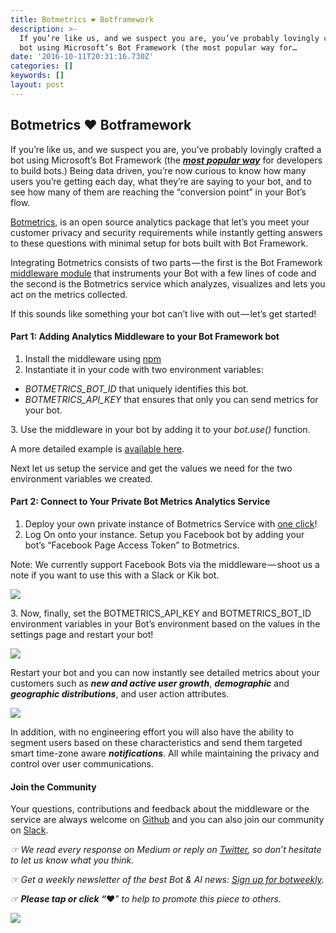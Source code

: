 ```yaml
---
title: Botmetrics ❤️ Botframework️
description: >-
  If you’re like us, and we suspect you are, you’ve probably lovingly crafted a
  bot using Microsoft’s Bot Framework (the most popular way for…
date: '2016-10-11T20:31:16.730Z'
categories: []
keywords: []
layout: post
---
```


## Botmetrics ❤️ Botframework️

If you’re like us, and we suspect you are, you’ve probably lovingly crafted a bot using Microsoft’s Bot Framework (the [**_most_** **_popular way_**](http://venturebeat.com/2016/09/26/microsofts-bot-platform-is-more-popular-than-facebooks-among-developers/) for developers to build bots.) Being data driven, you’re now curious to know how many users you’re getting each day, what they’re are saying to your bot, and to see how many of them are reaching the “conversion point” in your Bot’s flow.

[Botmetrics](https://www.getbotmetrics.com), is an open source analytics package that let’s you meet your customer privacy and security requirements while instantly getting answers to these questions with minimal setup for bots built with Bot Framework.

Integrating Botmetrics consists of two parts — the first is the Bot Framework [middleware module](https://github.com/botmetrics/botmetrics-botframework-middleware) that instruments your Bot with a few lines of code and the second is the Botmetrics service which analyzes, visualizes and lets you act on the metrics collected.

If this sounds like something your bot can’t live with out — let’s get started!

#### **Part 1: Adding Analytics Middleware to your Bot Framework bot**

1.  Install the middleware using [npm](https://www.npmjs.com/package/botmetrics-botframework-middleware)
2.  Instantiate it in your code with two environment variables:

*   _BOTMETRICS\_BOT\_ID_ that uniquely identifies this bot.
*   _BOTMETRICS\_API\_KEY_ that ensures that only you can send metrics for your bot.

3\. Use the middleware in your bot by adding it to your _bot.use()_ function.

A more detailed example is [available here](https://github.com/botmetrics/botmetrics-botframework-middleware/blob/master/examples/example.js).

Next let us setup the service and get the values we need for the two environment variables we created.

#### **Part 2: Connect to Your Private Bot Metrics Analytics Service**

1.  Deploy your own private instance of Botmetrics Service with [one click](https://heroku.com/deploy?template=https://github.com/botmetrics/botmetrics)!
2.  Log On onto your instance. Setup you Facebook bot by adding your bot’s “Facebook Page Access Token” to Botmetrics.

Note: We currently support Facebook Bots via the middleware — shoot us a note if you want to use this with a Slack or Kik bot.

![](https://cdn-images-1.medium.com/max/800/1*0dUppFHL4NLm_mkd0JXUfQ.png)

3\. Now, finally, set the BOTMETRICS\_API\_KEY and BOTMETRICS\_BOT\_ID environment variables in your Bot’s environment based on the values in the settings page and restart your bot!

![](https://cdn-images-1.medium.com/max/800/1*D0LhM_DKrkzrPER5md2o_w.png)

Restart your bot and you can now instantly see detailed metrics about your customers such as **_new and active user growth_**, **_demographic_** and **_geographic distributions_**, and user action attributes.

![](https://cdn-images-1.medium.com/max/800/1*iH2F5iChE1TtGJxnUlUr3g.png)

In addition, with no engineering effort you will also have the ability to segment users based on these characteristics and send them targeted smart time-zone aware **_notifications_**. All while maintaining the privacy and control over user communications.

#### Join the Community

Your questions, contributions and feedback about the middleware or the service are always welcome on [Github](http://github.com/botmetrics/botmetrics-botframework-middleware) and you can also join our community on [Slack](https://slack.getbotmetrics.com).

_☞ We read every response on Medium or reply on_ [_Twitter_](https://www.twitter.com/getbotmetrics)_, so don’t hesitate to let us know what you think._

_☞ Get a weekly newsletter of the best Bot & AI news:_ [_Sign up for botweekly_](http://www.botweekly.com)_._

_☞_ **_Please tap or click “︎_**❤” _to help to promote this piece to others._

![](https://cdn-images-1.medium.com/max/800/1*ByA6P-IpAM0Yxqf8hkuZKA.gif)